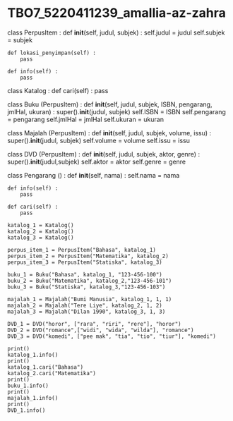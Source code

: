 # TBO7_5220411239_amallia-az-zahra
class PerpusItem :
    def __init__(self, judul, subjek) :
        self.judul = judul
        self.subjek = subjek

    def lokasi_penyimpan(self) :
        pass
    
    def info(self) :
        pass

class Katalog :
    def cari(self) :
        pass

class Buku (PerpusItem) :
    def __init__(self, judul, subjek, ISBN, pengarang, jmlHal, ukuran) :
        super().__init__(judul, subjek)
        self.ISBN = ISBN
        self.pengarang = pengarang
        self.jmlHal = jmlHal
        self.ukuran = ukuran

class Majalah (PerpusItem) :
    def __init__(self, judul, subjek, volume, issu) :
        super().__init__(judul, subjek)
        self.volume = volume
        self.issu = issu

class DVD (PerpusItem) :
    def __init__(self, judul, subjek, aktor, genre) :
        super().__init__(judul,subjek)
        self.aktor = aktor
        self.genre = genre

class Pengarang () :
    def __init__(self, nama) :
        self.nama = nama

    def info(self) :
        pass

    def cari(self) :
        pass

    katalog_1 = Katalog()
    katalog_2 = Katalog()
    katalog_3 = Katalog()

    perpus_item_1 = PerpusItem("Bahasa", katalog_1)
    perpus_item_2 = PerpusItem("Matematika", katalog_2)
    perpus_item_3 = PerpusItem("Statiska", katalog_3)

    buku_1 = Buku("Bahasa", katalog_1, "123-456-100")
    buku_2 = Buku("Matematika", katalog_2,"123-456-101")
    buku_3 = Buku("Statiska", katalog_3,"123-456-103")

    majalah_1 = Majalah("Bumi Manusia", katalog_1, 1, 1)
    majalah_2 = Majalah("Tere Liye", katalog_2, 1, 2)
    majalah_3 = Majalah("Dilan 1990", katalog_3, 1, 3)

    DVD_1 = DVD("horor", ["rara", "riri", "rere"], "horor") 
    DVD_2 = DVD("romance",["widi", "wida", "wilda"], "romance")
    DVD_3 = DVD("komedi", ["pee mak", "tia", "tio", "tiur"], "komedi")

    print()
    katalog_1.info()
    print()
    katalog_1.cari("Bahasa")
    katalog_2.cari("Matematika")
    print()
    buku_1.info()
    print()
    majalah_1.info()
    print()
    DVD_1.info()
